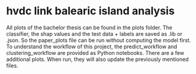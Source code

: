 # hvdc link balearic island analysis
 
All plots of the bachelor thesis can be found in the plots folder.
The classifier, the shap values and the test data + labels are saved as .lib or .json. So the paper_plots file can be run without computing the model first.
To understand the workflow of this project, the predict_workflow and clustering_workflow are provided as Python notebooks. There are a few additional plots. When run, they will also update the previously mentioned files.
